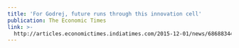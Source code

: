```yaml
---
title: 'For Godrej, future runs through this innovation cell'
publication: The Economic Times
link: >-
  http://articles.economictimes.indiatimes.com/2015-12-01/news/68688344_1_innovation-cell-godrej-appliances-hackathon
---
```


